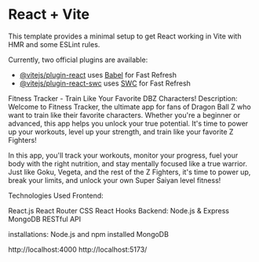 # React + Vite

This template provides a minimal setup to get React working in Vite with HMR and some ESLint rules.

Currently, two official plugins are available:

- [@vitejs/plugin-react](https://github.com/vitejs/vite-plugin-react/blob/main/packages/plugin-react/README.md) uses [Babel](https://babeljs.io/) for Fast Refresh
- [@vitejs/plugin-react-swc](https://github.com/vitejs/vite-plugin-react-swc) uses [SWC](https://swc.rs/) for Fast Refresh


Fitness Tracker - Train Like Your Favorite DBZ Characters!
Description:
Welcome to Fitness Tracker, the ultimate app for fans of Dragon Ball Z who want to train like their favorite characters. Whether you're a beginner or advanced, this app helps you unlock your true potential. It's time to power up your workouts, level up your strength, and train like your favorite Z Fighters!

In this app, you'll track your workouts, monitor your progress, fuel your body with the right nutrition, and stay mentally focused like a true warrior. Just like Goku, Vegeta, and the rest of the Z Fighters, it's time to power up, break your limits, and unlock your own Super Saiyan level fitness! 

Technologies Used
Frontend:

React.js
React Router 
CSS 
React Hooks 
Backend:
Node.js & Express 
MongoDB 
RESTful API 

installations:
Node.js and npm installed
MongoDB 

http://localhost:4000
http://localhost:5173/
